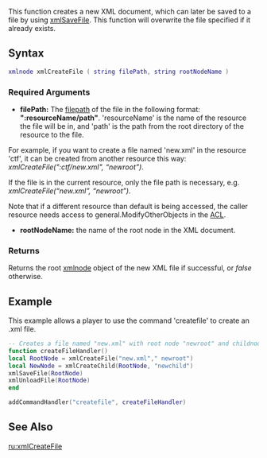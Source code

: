 This function creates a new XML document, which can later be saved to a file by using [xmlSaveFile](/xmlSaveFile.md "wikilink"). This function will overwrite the file specified if it already exists.

Syntax
------

``` lua
xmlnode xmlCreateFile ( string filePath, string rootNodeName )
```

### Required Arguments

-   **filePath:** The [filepath](/filepath.md "wikilink") of the file in the following format: **":resourceName/path"**. 'resourceName' is the name of the resource the file will be in, and 'path' is the path from the root directory of the resource to the file.

  
For example, if you want to create a file named 'new.xml' in the resource 'ctf', it can be created from another resource this way: *xmlCreateFile(":ctf/new.xml", “newroot”)*.

If the file is in the current resource, only the file path is necessary, e.g. *xmlCreateFile(“new.xml”, “newroot”)*.

Note that if a different resource than default is being accessed, the caller resource needs access to general.ModifyOtherObjects in the [ACL](/ACL.md "wikilink").

-   **rootNodeName:** the name of the root node in the XML document.

### Returns

Returns the root [xmlnode](/xmlnode.md "wikilink") object of the new XML file if successful, or *false* otherwise.

Example
-------

This example allows a player to use the command 'createfile' to create an .xml file.

``` lua
-- Creates a file named "new.xml" with root node "newroot" and childnode "newchild".
function createFileHandler()
local RootNode = xmlCreateFile("new.xml"," newroot")
local NewNode = xmlCreateChild(RootNode, "newchild")
xmlSaveFile(RootNode)
xmlUnloadFile(RootNode)
end

addCommandHandler("createfile", createFileHandler)
```

See Also
--------

[ru:xmlCreateFile](/ru:xmlCreateFile.md "wikilink")
